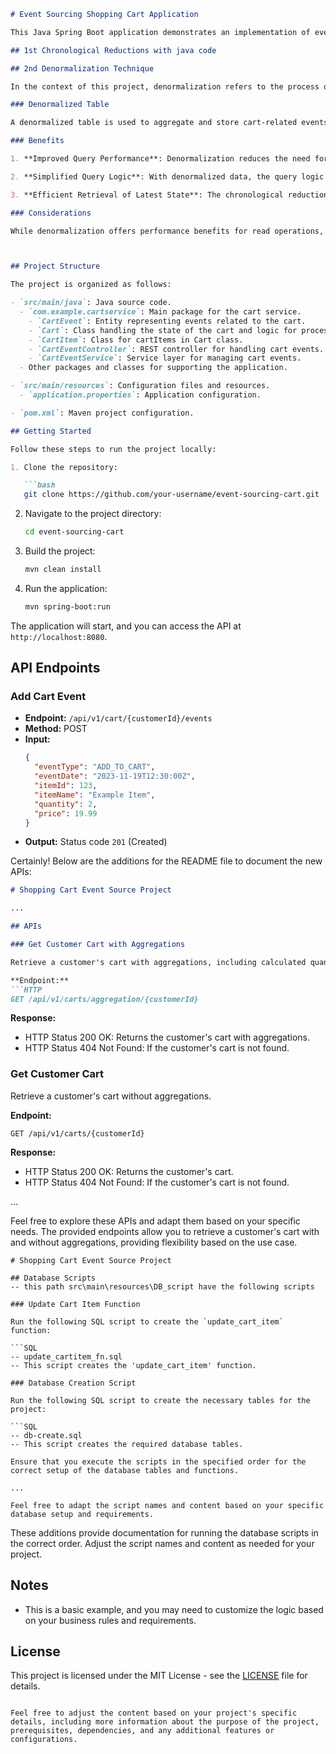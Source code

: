 ```markdown
# Event Sourcing Shopping Cart Application

This Java Spring Boot application demonstrates an implementation of event sourcing for a shopping cart with a PostgreSQL DB table.

## 1st Chronological Reductions with java code

## 2nd Denormalization Technique

In the context of this project, denormalization refers to the process of simplifying data retrieval by storing redundant copies of certain information. It is particularly useful when dealing with read-heavy workloads, as it optimizes query performance at the expense of some redundancy in the data.

### Denormalized Table

A denormalized table is used to aggregate and store cart-related events, making it easier and faster to query the current state of a shopping cart. The denormalized table is designed to reduce the need for complex joins and calculations when retrieving cart information.

### Benefits

1. **Improved Query Performance**: Denormalization reduces the need for joins and aggregations during read operations, leading to faster query execution.

2. **Simplified Query Logic**: With denormalized data, the query logic becomes simpler, as the necessary information is readily available in a single table.

3. **Efficient Retrieval of Latest State**: The chronological reduction process is facilitated by the denormalized table, enabling efficient retrieval of the latest state of a shopping cart.

### Considerations

While denormalization offers performance benefits for read operations, it comes with the trade-off of increased storage space and the need for careful management to keep redundant data consistent.



## Project Structure

The project is organized as follows:

- `src/main/java`: Java source code.
  - `com.example.cartservice`: Main package for the cart service.
    - `CartEvent`: Entity representing events related to the cart.
    - `Cart`: Class handling the state of the cart and logic for processing events.
    - `CartItem`: Class for cartItems in Cart class.
    - `CartEventController`: REST controller for handling cart events.
    - `CartEventService`: Service layer for managing cart events.
  - Other packages and classes for supporting the application.

- `src/main/resources`: Configuration files and resources.
  - `application.properties`: Application configuration.

- `pom.xml`: Maven project configuration.

## Getting Started

Follow these steps to run the project locally:

1. Clone the repository:

   ```bash
   git clone https://github.com/your-username/event-sourcing-cart.git
   ```

2. Navigate to the project directory:

   ```bash
   cd event-sourcing-cart
   ```

3. Build the project:

   ```bash
   mvn clean install
   ```

4. Run the application:

   ```bash
   mvn spring-boot:run
   ```

The application will start, and you can access the API at `http://localhost:8080`.

## API Endpoints

### Add Cart Event

- **Endpoint:** `/api/v1/cart/{customerId}/events`
- **Method:** POST
- **Input:**
  ```json
  {
    "eventType": "ADD_TO_CART",
    "eventDate": "2023-11-19T12:30:00Z",
    "itemId": 123,
    "itemName": "Example Item",
    "quantity": 2,
    "price": 19.99
  }
  ```
- **Output:** Status code `201` (Created)

Certainly! Below are the additions for the README file to document the new APIs:

```markdown
# Shopping Cart Event Source Project

...

## APIs

### Get Customer Cart with Aggregations

Retrieve a customer's cart with aggregations, including calculated quantities and prices.

**Endpoint:**
```HTTP
GET /api/v1/carts/aggregation/{customerId}
```

**Response:**
- HTTP Status 200 OK: Returns the customer's cart with aggregations.
- HTTP Status 404 Not Found: If the customer's cart is not found.

### Get Customer Cart

Retrieve a customer's cart without aggregations.

**Endpoint:**
```HTTP
GET /api/v1/carts/{customerId}
```

**Response:**
- HTTP Status 200 OK: Returns the customer's cart.
- HTTP Status 404 Not Found: If the customer's cart is not found.

...

Feel free to explore these APIs and adapt them based on your specific needs. The provided endpoints allow you to retrieve a customer's cart with and without aggregations, providing flexibility based on the use case.
```
# Shopping Cart Event Source Project

## Database Scripts
-- this path src\main\resources\DB_script have the following scripts

### Update Cart Item Function

Run the following SQL script to create the `update_cart_item` function:

```SQL
-- update_cartitem_fn.sql
-- This script creates the 'update_cart_item' function.

### Database Creation Script

Run the following SQL script to create the necessary tables for the project:

```SQL
-- db-create.sql
-- This script creates the required database tables.

Ensure that you execute the scripts in the specified order for the correct setup of the database tables and functions.

...

Feel free to adapt the script names and content based on your specific database setup and requirements.
```

These additions provide documentation for running the database scripts in the correct order. Adjust the script names and content as needed for your project.

## Notes

- This is a basic example, and you may need to customize the logic based on your business rules and requirements.

## License

This project is licensed under the MIT License - see the [LICENSE](LICENSE) file for details.
```

Feel free to adjust the content based on your project's specific details, including more information about the purpose of the project, prerequisites, dependencies, and any additional features or configurations.
